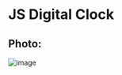 # JS Digital Clock
## Photo:
![image](https://user-images.githubusercontent.com/114202252/233976337-5ade0a9a-c8b9-4453-900f-9ed1d239eb87.png)
